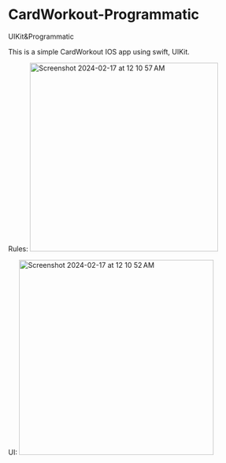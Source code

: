 # CardWorkout-Programmatic
UIKit&amp;Programmatic

This is a simple CardWorkout IOS app using swift, UIKit.

Rules: 
<img width="382" alt="Screenshot 2024-02-17 at 12 10 57 AM" src="https://github.com/WhosthatAoli/CardWorkout-Programmatic/assets/54309838/510de225-e292-47c8-940f-b72c623bfa01">

UI:
<img width="395" alt="Screenshot 2024-02-17 at 12 10 52 AM" src="https://github.com/WhosthatAoli/CardWorkout-Programmatic/assets/54309838/b7afad97-c2ae-4721-ad36-50d62761014a">

